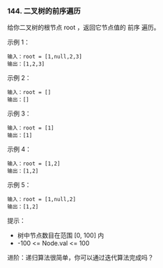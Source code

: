 ### 144. 二叉树的前序遍历
给你二叉树的根节点 root ，返回它节点值的 前序 遍历。

 
示例 1：
```
输入：root = [1,null,2,3]
输出：[1,2,3]
```
示例 2：
```
输入：root = []
输出：[]
```
示例 3：
```
输入：root = [1]
输出：[1]
```
示例 4：
```
输入：root = [1,2]
输出：[1,2]
```
示例 5：
```
输入：root = [1,null,2]
输出：[1,2]
``` 
提示：

- 树中节点数目在范围 [0, 100] 内
- -100 <= Node.val <= 100
 

进阶：递归算法很简单，你可以通过迭代算法完成吗？
